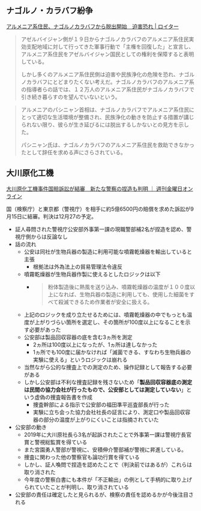 ## ナゴルノ・カラバフ紛争

[アルメニア系住民、ナゴルノカラバフから脱出開始　迫害恐れ | ロイター](https://jp.reuters.com/economy/M3NW3BUXVNON5A7674QQB3O264-2023-09-24/)

> アゼルバイジャン側が１９日からナゴルノカラバフのアルメニア系住民実効支配地域に対して行ってきた軍事行動で「主権を回復した」と宣言し、アルメニア系住民をアゼルバイジャン国民としての権利を保障すると表明している。
>
> しかし多くのアルメニア系住民側は迫害や民族浄化の危険を恐れ、ナゴルノカラバフにとどまりたくない考えだ。ナゴルノカラバフのアルメニア系の指導者らの話では、１２万人のアルメニア系住民がナゴルノカラバフで引き続き暮らすのを望んでいないという。

> アルメニアのパシニャン首相は、ナゴルノカラバフでアルメニア系住民にとって適切な生活環境が整備され、民族浄化の動きを防止する措置が講じられない限り、彼らが生き延びるには脱出するしかないとの見方を示した。
>
> パシニャン氏は、ナゴルノカラバフのアルメニア系住民を救助できなかったとして辞任を求める声にさらされている。

## 大川原化工機

[大川原化工機事件国賠訴訟が結審　新たな警察の捏造も判明 ｜ 週刊金曜日オンライン](https://www.kinyobi.co.jp/kinyobinews/2023/09/22/antena-1329/)

国（検察庁）と東京都（警視庁）を相手に約5億6500円の賠償を求めた訴訟が9月15日に結審。判決は12月27の予定。

- 証人尋問された警視庁公安部外事第一課の現職警部補2名が捏造を認め、警視庁側からは反論なし
- 話の流れ
  - 公安は同社が生物兵器の製造に利用可能な噴霧乾燥器を輸出していると主張
    - 根拠法は外為法上の貿易管理法令違反
  - 噴霧乾燥器が生物兵器作製に使えるとしたロジックは以下
    - > 粉体製造後に熱風を送り込み、噴霧乾燥器の温度が１００度以上になれば、生物兵器の製造に利用しても、使用した細菌をすべて殺滅できるため作業者が安全に扱える。
  - 上記のロジックを成り立たせるためには、噴霧乾燥器の中でもっとも温度が上がりづらい箇所を選定し、その箇所が100度以上になることを示す必要があった
  - 公安部は製品回収容器の底を含む3ヵ所を測定
    - 2ヵ所は100度以上になったが、1ヵ所は達しなかった
    - 1ヵ所でも100度に届かなければ「滅菌できる、すなわち生物兵器の実験に使える」というロジックは崩れる
  - 当然ながら公的な捜査上での測定のため、操作記録として報告する必要がある
  - しかし公安部は不利な捜査記録を残さないため「**製品回収容器底の測定は民間の協力会社が行ったもので、公安部としては測定していない**」という虚偽の捜査報告書を作成
    - 捜査幹部による指示で公安部の福田準平巡査部長が行った
    - 実験に立ち会った協力会社社長の証言により、測定口や製品回収容器の部分の温度が上がりにくいことは指摘されていた
- 公安部の動き
  - 2019年に大川原社長ら3名が起訴されたことで外事第一課は警視庁長官賞と警視総監賞を得ている
  - また宮園勇人警部が警視に、安積伸介警部補が警視に昇進している。
  - 捜査に関わった他の警察官も論功行賞を得ている
  - しかし、証人喚問で捏造を認めたことで（判決前ではあるが）これらは取り消された
  - 今年度の警察白書にも本件が「不正輸出」の例として手柄的に取り上げられていたことが判明し、取り消されている
- 公安部の責任は確定したと見られるが、検察の責任を認めるかが今後注目される
